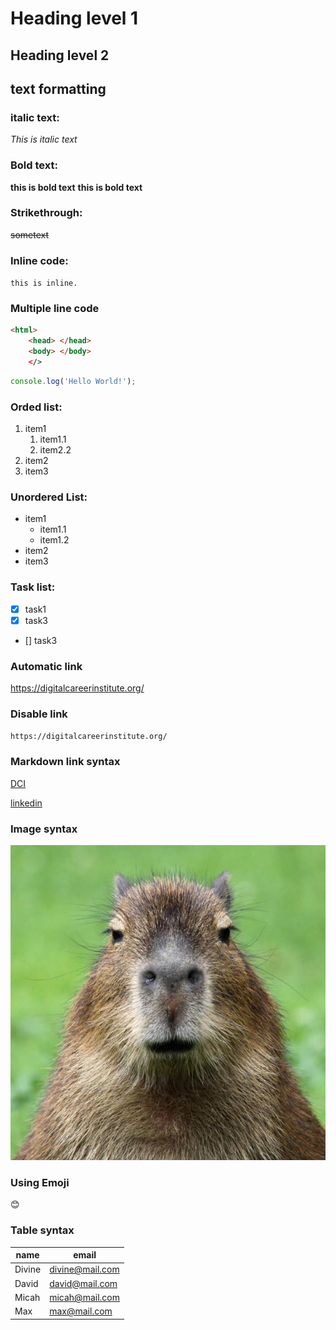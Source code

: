 <!--markdown tutorial-->

# Heading level 1  
## Heading level 2  

## text formatting

### italic text: 
_This is italic text_

### Bold text:
__this is bold text__
**this is bold text**

### Strikethrough:
~~sometext~~ 

### Inline code: 

`this is inline.`

### Multiple line code

```html
<html>
    <head> </head>
    <body> </body>
    </>
```

```javascript
console.log('Hello World!');
```

### Orded list:
1. item1
    1. item1.1
    2. item2.2
2. item2
3. item3

### Unordered List:
- item1
    - item1.1
    - item1.2
- item2
- item3

### Task list:
- [x] task1
- [x] task3
- [] task3

### Automatic link
https://digitalcareerinstitute.org/

### Disable link
`https://digitalcareerinstitute.org/`

### Markdown link syntax
[DCI][dci-website]

[linkedin][linkedin]

[dci-website]: https://digitalcareerinstitute.org/
[linkedin]: https://www.linkedin.com/

### Image syntax

![capibara](./images/capibara.jpg)

### Using Emoji
:blush:

### Table syntax
| name | email |
|----|----|
|Divine|divine@mail.com|
|David|david@mail.com|
|Micah|micah@mail.com|
|Max|max@mail.com|